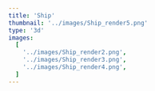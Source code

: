 ```yaml
---
title: 'Ship'
thumbnail: '../images/Ship_render5.png'
type: '3d'
images:
  [
    '../images/Ship_render2.png',
    '../images/Ship_render3.png',
    '../images/Ship_render4.png',
  ]
---
```

